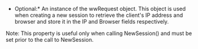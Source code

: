 ﻿* Optional:* An instance of the wwRequest object. This object is used when creating a new session to retrieve the client's IP address and browser and store it in the IP and Browser fields respectively.

Note: This property is useful only when calling NewSession() and must be set prior to the call to NewSession.